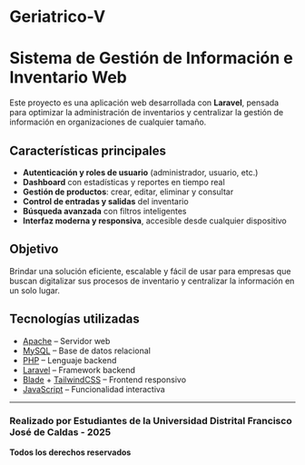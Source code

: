 # Geriatrico-V
#  Sistema de Gestión de Información e Inventario Web

Este proyecto es una aplicación web desarrollada con **Laravel**, pensada para optimizar la administración de inventarios y centralizar la gestión de información en organizaciones de cualquier tamaño.  

##  Características principales
-  **Autenticación y roles de usuario** (administrador, usuario, etc.)  
-  **Dashboard** con estadísticas y reportes en tiempo real  
-  **Gestión de productos**: crear, editar, eliminar y consultar  
-  **Control de entradas y salidas** del inventario  
-  **Búsqueda avanzada** con filtros inteligentes  
-  **Interfaz moderna y responsiva**, accesible desde cualquier dispositivo  

##  Objetivo
Brindar una solución eficiente, escalable y fácil de usar para empresas que buscan digitalizar sus procesos de inventario y centralizar la información en un solo lugar.  

## Tecnologías utilizadas
- [Apache](https://httpd.apache.org/) – Servidor web  
- [MySQL](https://www.mysql.com/) – Base de datos relacional  
- [PHP](https://www.php.net/) – Lenguaje backend  
- [Laravel](https://laravel.com/) – Framework backend  
- [Blade](https://laravel.com/docs/master/blade) + [TailwindCSS](https://tailwindcss.com/) – Frontend responsivo  
- [JavaScript](https://developer.mozilla.org/es/docs/Web/JavaScript) – Funcionalidad interactiva  

---

### Realizado por Estudiantes de la Universidad Distrital Francisco José de Caldas - 2025  
**Todos los derechos reservados**  
